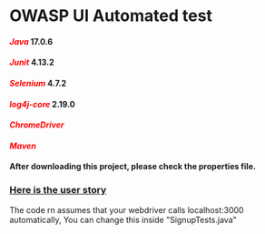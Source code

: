 # OWASP UI Automated test
#### <span style="color:red">**_Java_**</span> 17.0.6 
#### <span style="color:red">**_Junit_**</span> 4.13.2
#### <span style="color:red">**_Selenium_**</span> 4.7.2
#### <span style="color:red">**_log4j-core_**</span> 2.19.0
#### <span style="color:red">**_ChromeDriver_**</span>
#### <span style="color:red">**_Maven_**</span>

#### After downloading this project, please check the properties file.

### [Here is the user story](https://docs.google.com/document/d/15AtmaEBx13mbZ20gWvyGI3bD-8X_y5TKu176OXcMesE/edit?usp=sharing)

The code rn assumes that your webdriver calls localhost:3000 automatically, 
You can change this inside "SignupTests.java"